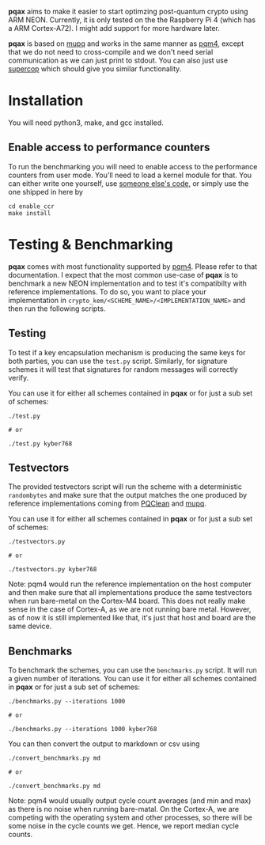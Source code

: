 **pqax** aims to make it easier to start optimzing post-quantum crypto using ARM NEON. Currently, it is only tested on the the Raspberry Pi 4 (which has a ARM Cortex-A72).
I might add support for more hardware later.

**pqax** is based on [mupq](https://github.com/mupq/mupq) and works in the same manner as [pqm4](https://github.com/mupq/pqm4), except that we do not need to cross-compile and we don't need serial communication as we can just print to stdout. 
You can also just use [supercop](https://bench.cr.yp.to/supercop.html) which should give you similar functionality. 

# Installation

You will need python3, make, and gcc installed.

## Enable access to performance counters 

To run the benchmarking you will need to enable access to the performance counters from user mode. You'll need to load a kernel module for that. 
You can either write one yourself, use [someone else's code](https://github.com/rdolbeau/enable_arm_pmu), or simply use the one shipped in here by 
``` 
cd enable_ccr
make install
```

# Testing & Benchmarking 

**pqax** comes with most functionality supported by [pqm4](https://github.com/mupq/pqm4). Please refer to that documentation. 
I expect that the most common use-case of **pqax** is to benchmark a new NEON implementation and to test it's compatibilty with reference implementations. 
To do so, you want to place your implementation in `crypto_kem/<SCHEME_NAME>/<IMPLEMENTATION_NAME>` and then run the following scripts. 

## Testing 

To test if a key encapsulation mechanism is producing the same keys for both parties, you can use the `test.py` script. 
Similarly, for signature schemes it will test that signatures for random messages will correctly verify. 

You can use it for either all schemes contained in **pqax** or for just a sub set of schemes: 
```
./test.py 

# or 

./test.py kyber768
````


## Testvectors 

The provided testvectors script will run the scheme with a deterministic `randombytes` and make sure that the output matches the one produced by reference implementations coming from [PQClean](https://github.com/PQClean/PQClean) and [mupq](https://github.com/mupq/mupq). 

You can use it for either all schemes contained in **pqax** or for just a sub set of schemes: 

```
./testvectors.py 

# or 

./testvectors.py kyber768
````

Note:  pqm4 would run the reference implementation on the host computer and then make sure that all implementations produce the same testvectors when run bare-metal on the Cortex-M4 board. This does not really make sense in the case of Cortex-A, as we are not running bare metal. However, as of now it is still implemented like that, it's just that host and board are the same device. 


## Benchmarks 

To benchmark the schemes, you can use the `benchmarks.py` script. It will run a given number of iterations. 
You can use it for either all schemes contained in **pqax** or for just a sub set of schemes: 

```
./benchmarks.py --iterations 1000

# or 

./benchmarks.py --iterations 1000 kyber768
```


You can then convert the output to markdown or csv using
```
./convert_benchmarks.py md 

# or 

./convert_benchmarks.py md 
```

Note: pqm4 would usually output cycle count averages (and min and max) as there is no noise when running bare-matal. On the Cortex-A, we are competing with the operating system and other processes, so there will be some noise in the cycle counts we get. Hence, we report median cycle counts. 
